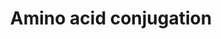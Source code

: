 ---
annotations:
- id: PW:0000011
  parent: classic metabolic pathway
  type: Pathway Ontology
  value: amino acid metabolic pathway
authors:
- Pieter Giesbertz
- Khanspers
- MaintBot
- MartijnVanIersel
- Mkutmon
- IreneHemel
- Evelo
- DeSl
description: 'Xenobiotic compounds containing a carboxylic acid group (-COOH) or an
  aromatic hydroxylamine (-NHOH) group can be substrates for amino acid conjugation.
  (Source: http://reactome.org/content/detail/R-HSA-156587) Amino acid conjugation
  is important in the biotransformation of several xenobiotic carboxylic acids. An
  amide or peptide bond can be formed between the carboxyl group of the xenobiotic
  and the amino group of an amino acid, mainly glycine, taurine or glutamine. (Source:
  Hutt A.J., Caldwell J. Conjugation Reactions In Drug Metabolism; Chapter 10 Amino
  acid conjugation; 1990).'
last-edited: 2019-09-17
organisms:
- Homo sapiens
redirect_from:
- /index.php/Pathway:WP715
- /instance/WP715
revision: null
schema-jsonld:
- '@context': https://schema.org/
  '@id': https://wikipathways.github.io/pathways/WP715.html
  '@type': Dataset
  creator:
    '@type': Organization
    name: WikiPathways
  description: 'Xenobiotic compounds containing a carboxylic acid group (-COOH) or
    an aromatic hydroxylamine (-NHOH) group can be substrates for amino acid conjugation.
    (Source: http://reactome.org/content/detail/R-HSA-156587) Amino acid conjugation
    is important in the biotransformation of several xenobiotic carboxylic acids.
    An amide or peptide bond can be formed between the carboxyl group of the xenobiotic
    and the amino group of an amino acid, mainly glycine, taurine or glutamine. (Source:
    Hutt A.J., Caldwell J. Conjugation Reactions In Drug Metabolism; Chapter 10 Amino
    acid conjugation; 1990).'
  keywords:
  - ATP
  - Glycine
  - L-Glutamine
  - Phosphate
  - Taurine
  - carboxyl CoA
  - carboxyl amino acid conjugate
  - carboxylic acid
  - carboxylic acid AMP ester
  license: CC0
  name: Amino acid conjugation
seo: CreativeWork
title: Amino acid conjugation
wpid: WP715
---